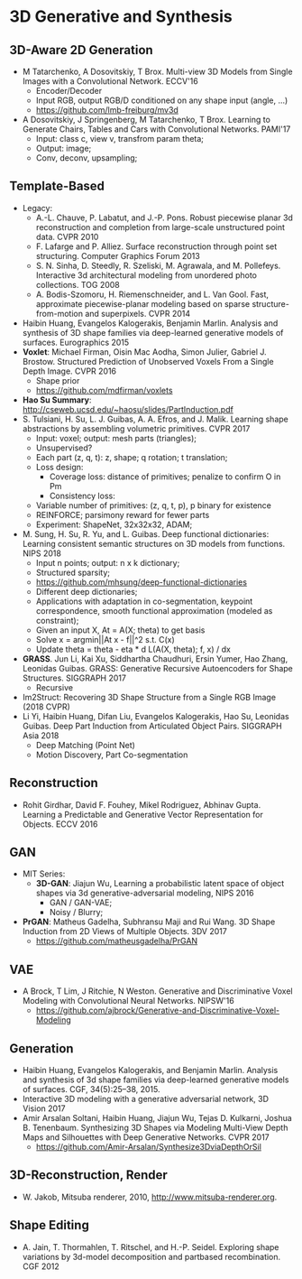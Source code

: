 # 3D Generative and Synthesis

## 3D-Aware 2D Generation
- M Tatarchenko, A Dosovitskiy, T Brox. Multi-view 3D Models from Single Images with a Convolutional Network. ECCV'16
	- Encoder/Decoder
	- Input RGB, output RGB/D conditioned on any shape input (angle, ...)
	- https://github.com/lmb-freiburg/mv3d
- A Dosovitskiy, J Springenberg, M Tatarchenko, T Brox. Learning to Generate Chairs, Tables and Cars with Convolutional Networks. PAMI'17
	- Input: class c, view v, transfrom param theta;
	- Output: image;
	- Conv, deconv, upsampling;

## Template-Based
- Legacy:
	- A.-L. Chauve, P. Labatut, and J.-P. Pons. Robust piecewise planar 3d reconstruction and completion from large-scale unstructured point data. CVPR 2010
	- F. Lafarge and P. Alliez. Surface reconstruction through point set structuring. Computer Graphics Forum 2013
	- S. N. Sinha, D. Steedly, R. Szeliski, M. Agrawala, and M. Pollefeys. Interactive 3d architectural modeling from unordered photo collections. TOG 2008
	- A. Bodis-Szomoru, H. Riemenschneider, and L. Van Gool. Fast, approximate piecewise-planar modeling based on sparse structure-from-motion and superpixels. CVPR 2014
- Haibin Huang, Evangelos Kalogerakis, Benjamin Marlin. Analysis and synthesis of 3D shape families via deep-learned generative models of surfaces. Eurographics 2015
- **Voxlet**: Michael Firman, Oisin Mac Aodha, Simon Julier, Gabriel J. Brostow. Structured Prediction of Unobserved Voxels From a Single Depth Image. CVPR 2016
	- Shape prior
	- https://github.com/mdfirman/voxlets
- **Hao Su Summary**: http://cseweb.ucsd.edu/~haosu/slides/PartInduction.pdf
- S. Tulsiani, H. Su, L. J. Guibas, A. A. Efros, and J. Malik. Learning shape abstractions by assembling volumetric primitives. CVPR 2017
	- Input: voxel; output: mesh parts (triangles);
	- Unsupervised?
	- Each part (z, q, t): z, shape; q rotation; t translation;
	- Loss design:
		- Coverage loss: distance of primitives; penalize to confirm O in Pm
		- Consistency loss:
	- Variable number of primitives: (z, q, t, p), p binary for existence
	- REINFORCE; parsimony reward for fewer parts
	- Experiment: ShapeNet, 32x32x32, ADAM;
- M. Sung, H. Su, R. Yu, and L. Guibas. Deep functional dictionaries: Learning consistent semantic structures on 3D models from functions. NIPS 2018
	- Input n points; output:  n x k dictionary;
	- Structured sparsity;
	- https://github.com/mhsung/deep-functional-dictionaries
	- Different deep dictionaries;
	- Applications with adaptation in co-segmentation, keypoint correspondence, smooth functional approximation (modeled as constraint);
	- Given an input X, At = A(X; theta) to get basis
	- Solve x = argmin||At x - f||^2 s.t. C(x)
	- Update theta = theta - eta * d L(A(X, theta); f, x) / dx
- **GRASS**. Jun Li, Kai Xu, Siddhartha Chaudhuri, Ersin Yumer, Hao Zhang, Leonidas Guibas. GRASS: Generative Recursive Autoencoders for Shape Structures. SIGGRAPH 2017
	- Recursive
- Im2Struct: Recovering 3D Shape Structure from a Single RGB Image (2018 CVPR)
- Li Yi, Haibin Huang, Difan Liu, Evangelos Kalogerakis, Hao Su, Leonidas Guibas. Deep Part Induction from Articulated Object Pairs. SIGGRAPH Asia 2018
	- Deep Matching (Point Net)
	- Motion Discovery, Part Co-segmentation

## Reconstruction
- Rohit Girdhar, David F. Fouhey, Mikel Rodriguez, Abhinav Gupta. Learning a Predictable and Generative Vector Representation for Objects. ECCV 2016

## GAN		
- MIT Series:
	- **3D-GAN**: Jiajun Wu, Learning a probabilistic latent space of object shapes via 3d generative-adversarial modeling, NIPS 2016
		- GAN / GAN-VAE;
		- Noisy / Blurry;
- **PrGAN**: Matheus Gadelha, Subhransu Maji and Rui Wang. 3D Shape Induction from 2D Views of Multiple Objects. 3DV 2017
	- https://github.com/matheusgadelha/PrGAN

## VAE
- A Brock, T Lim, J Ritchie, N Weston. Generative and Discriminative Voxel Modeling with Convolutional Neural Networks. NIPSW'16
	- https://github.com/ajbrock/Generative-and-Discriminative-Voxel-Modeling

## Generation
- Haibin Huang, Evangelos Kalogerakis, and Benjamin Marlin. Analysis and synthesis of 3d shape families via
deep-learned generative models of surfaces. CGF, 34(5):25–38, 2015.
- Interactive 3D modeling with a generative adversarial network, 3D Vision 2017
- Amir Arsalan Soltani, Haibin Huang, Jiajun Wu, Tejas D. Kulkarni, Joshua B. Tenenbaum. Synthesizing 3D Shapes via Modeling Multi-View Depth Maps and Silhouettes with Deep Generative Networks. CVPR 2017
	- https://github.com/Amir-Arsalan/Synthesize3DviaDepthOrSil

## 3D-Reconstruction, Render
- W. Jakob, Mitsuba renderer, 2010, http://www.mitsuba-renderer.org.

## Shape Editing
- A. Jain, T. Thormahlen, T. Ritschel, and H.-P. Seidel. Exploring shape variations by 3d-model decomposition and partbased recombination. CGF 2012
